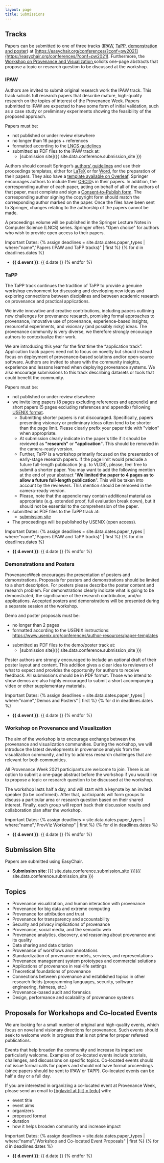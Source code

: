 ```yaml
---
layout: page
title: Submissions
---
```


## Tracks

Papers can be submitted to one of three tracks ([IPAW](#ipaw), [TaPP](#tapp), [demonstration and poster](#demonstrations-and-posters)) at [https://easychair.org/conferences/?conf=pw2021](https://easychair.org/conferences/?conf=pw2021). <!-- Boris: check first. All papers will be published as [LIPIcs proceedings](https://www.dagstuhl.de/en/publications/lipics/). -->
Furthermore, the [Workshop on Provenance and Visualization ](#provviz) solicits one-page abstracts that propose a topic or research question to be discussed at the workshop.
<!-- we are soliciting proposals for [co-located events and workshops](#proposals-for-workshops-and-co-located-events). -->

### IPAW

Authors are invited to submit original research work the IPAW track. This track
solicits full research papers that describe mature, high-quality research on the
topics of interest of the Provenance Week. Papers submitted to IPAW are expected
to have some form of initial validation, such as a case study or preliminary
experiments showing the feasibility of the proposed approach.

Papers must be:
- not published or under review elsewhere
- no longer than 16 pages + references
- formatted according to the [LNCS guidelines](https://www.springer.com/gp/computer-science/lncs/conference-proceedings-guidelines)
- submitted as PDF files to the IPAW track at:
  - [submission site]({{ site.data.conference.submission_site }})

Authors should consult Springer’s [authors’ guidelines](https://www.springer.com/gp/computer-science/lncs/conference-proceedings-guidelines) and use their proceedings templates, either for [LaTeX](ftp://ftp.springernature.com/cs-proceeding/svproc/templates/ProcSci_TeX.zip) or for [Word](ftp://ftp.springernature.com/cs-proceeding/llncs/word/splnproc1703.zip), for the preparation of their papers. They also have a [template available on Overleaf](https://www.overleaf.com/latex/templates/springer-lecture-notes-in-computer-science/kzwwpvhwnvfj#.WsdHOy5uZpg). Springer encourages authors to include their [ORCID](https://goo.gl/hbsa4D)s in their papers. In addition, the corresponding author of each paper, acting on behalf of all of the authors of that paper, must complete and sign a [Consent-to-Publish form](https://github.com/IITDBGroup/ProvenanceWeek2021/raw/master/_data/ipaw-copyright.pdf). The corresponding author signing the copyright form should match the corresponding author marked on the paper. Once the files have been sent to Springer, changes relating to the authorship of the papers cannot be made.

A proceedings volume will be published in the Springer
Lecture Notes in Computer Science (LNCS) series. Springer offers "Open
choice" for authors who wish to provide open access to their papers.

Important Dates:
{% assign deadlines = site.data.dates.paper_types | where:"name","Papers (IPAW and TaPP tracks)" | first %}
{% for d in deadlines.dates %}
- **{{ d.event }}**: {{ d.date }}
{% endfor %}



### TaPP

The TaPP track continues the tradition of TaPP to provide a genuine workshop environment for discussing and developing new ideas and exploring connections between disciplines and between academic research on provenance and practical applications.

We invite innovative and creative contributions, including papers outlining new challenges for provenance research, promising formal approaches to provenance, innovative use of provenance, experience-based insights, resourceful experiments, and visionary (and possibly risky) ideas. The provenance community is very diverse, we therefore strongly encourage authors to contextualize their work.

We are introducing this year for the first time the “application track”. Application track papers need not to focus on novelty but should instead focus on deployment of provenance-based solutions and/or open-source software. Authors are invited to share with the community insights, experience and lessons learned when deploying provenance systems. We also encourage submissions to this track describing datasets or tools that could benefit the community.

Papers must be:
+ not published or under review elsewhere
+ we invite long papers (8 pages excluding references and appendix) and short papers (5 pages excluding references and appendix) following [USENIX format](https://www.usenix.org/conferences/author-resources/paper-templates).
  - Submitting shorter papers is not discouraged. Specifically, papers presenting visionary or preliminary ideas often tend to be shorter than the page limit. Please clearly prefix your paper title with "vision" when appropriate.
  - At submission clearly indicate in the paper's title if it should be reviewed as **"research"** or **"application"**. This should be removed in the camera-ready version.
  - Further, TaPP is a workshop primarily focused on the presentation of early-stage research papers. If the page limit would preclude a future full-length publication (e.g. to VLDB), please, feel free to submit a shorter paper. You may want to add the following mention at the end of your abstract "**We limited the paper to 4 pages as to allow a future full-length publication**". This will be taken into account by the reviewers. This mention should be removed in the camera-ready version.
  - Please, note that the appendix may contain additional material as appropriate (e.g. extended proof, full evaluation break down), but it should not be essential to the comprehension of the paper.
+ submitted as PDF files to the TaPP track at:
  - [submission site](https://pw2020.thomasmoyer.org/pw2020/)
+ The proceedings will be published by USENIX (open access).

Important Dates:
{% assign deadlines = site.data.dates.paper_types | where:"name","Papers (IPAW and TaPP tracks)" | first %}
{% for d in deadlines.dates %}
- **{{ d.event }}**: {{ d.date }}
{% endfor %}



### Demonstrations and Posters

ProvenanceWeek encourages the presentation of posters and demonstrations. Proposals for posters and demonstrations should be limited to a short description. For posters please describe the poster content and research problem. For demonstrations clearly indicate what is going to be demonstrated, the significance of the research contribution, and/or applications. Accepted posters and demonstrations will be presented during a separate session at the workshop.

Demo and poster proposals must be:

+ no longer than 2 pages
+ formatted according to the USENIX instructions: https://www.usenix.org/conferences/author-resources/paper-templates
- submitted as PDF files to the demo/poster track at:
  - [submission site]({{ site.data.conference.submission_site }})

Poster authors are strongly encouraged to include an optional draft of their poster layout and content. This addition gives a clear idea to reviewers of what to expect and provides the opportunity for authors to receive feedback. All submissions should be in PDF format. Those who intend to show demos are also highly encouraged to submit a short accompanying video or other supplementary materials.

Important Dates:
{% assign deadlines = site.data.dates.paper_types | where:"name","Demos and Posters" | first %}
{% for d in deadlines.dates %}
- **{{ d.event }}**: {{ d.date }}
{% endfor %}


### Workshop on Provenance and Visualization

The aim of the workshop is to encourage exchange between the provenance and visualization communities. During the workshop, we will introduce the latest developments in provenance analysis from the visualization community, and try to address research challenges that are relevant for both communities.

All Provenance Week 2021 participants are welcome to join. There is an option to submit a one-page abstract before the workshop if you would like to propose a topic or research question to be discussed at the workshop.

The workshop lasts half a day, and will start with a keynote by an invited speaker (to be confirmed). After that, participants will form groups to discuss a particular area or research question based on their shared interest. Finally, each group will report back their discussion results and collaboration plan after the workshop.

Important Dates:
{% assign deadlines = site.data.dates.paper_types | where:"name","ProvViz Workshop" | first %}
{% for d in deadlines.dates %}
- **{{ d.event }}**: {{ d.date }}
{% endfor %}



## Submission Site

Papers are submitted using EasyChair.

- **Submission site**: [{{ site.data.conference.submission_site }}]({{ site.data.conference.submission_site }})

## Topics

- Provenance visualization, and human interaction with provenance
- Provenance for big data and extreme computing
- Provenance for attribution and trust
- Provenance for transparency and accountability
- Security and privacy implications of provenance
- Provenance, social media, and the semantic web
- Provenance analytics, discovery, and reasoning about provenance and its quality
- Data sharing and data citation
- Provenance of workflows and annotations
- Standardization of provenance models, services, and representations
- Provenance management system prototypes and commercial solutions
- Applications of provenance in real-life settings
- Theoretical foundations of provenance
- Connections between provenance and established topics in other research fields
  (programming languages, security, software engineering, fairness, etc.)
- Provenance-based audit and forensics
- Design, performance and scalability of provenance systems


## Proposals for Workshops and Co-located Events

We are looking for a small number of original and high-quality events, which
focus on novel and visionary directions for provenance. Such events should seek
to welcome work in progress that is not prime for proper refereed publications.

Events that help broaden the community and increase its impact are particularly
welcome. Examples of co-located events include tutorials, challenges, and
discussions on specific topics. Co-located events should not issue formal calls
for papers and should not have formal proceedings (since papers should be sent
to IPAW or TAPP). Co-located events can be half a day or a full day.

If you are interested in organizing a co-located event at Provenance Week,
please send an email to <a href="mailto:%62%67%6C%61%76%69%63@%69%69%74.%65%64%75">[bglavic] at [iit] o [edu]</a> with:
- event title
- event aims
- organizers
- proposed format
- duration
- how it helps broaden community and increase impact

Important Dates:
{% assign deadlines = site.data.dates.paper_types | where:"name","Workshop and Co-located Event Proposals" | first %}
{% for d in deadlines.dates %}
- **{{ d.event }}**: {{ d.date }}
{% endfor %}
